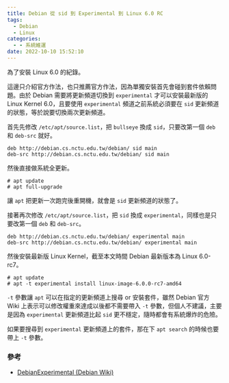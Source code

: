 ```yaml
---
title: Debian 從 sid 到 Experimental 到 Linux 6.0 RC
tags:
  - Debian
  - Linux
categories:
  - - 系統維運
date: 2022-10-10 15:52:10
---
```


為了安裝 Linux 6.0 的紀錄。

這邊只介紹官方作法，也只推薦官方作法，因為單獨安裝首先會碰到套件依賴問題。由於 Debian 需要將更新頻道切換到 `experimental` 才可以安裝最新版的 Linux Kernel 6.0，且要使用 `experimental` 頻道之前系統必須要在 `sid` 更新頻道的狀態，等於說要切換兩次更新頻道。

首先先修改 `/etc/apt/source.list`，把 `bullseye` 換成 `sid`，只要改第一個 `deb` 和 `deb-src` 就好。

```text
deb http://debian.cs.nctu.edu.tw/debian/ sid main
deb-src http://debian.cs.nctu.edu.tw/debian/ sid main
```

然後直接做系統全更新。

```shell
# apt update
# apt full-upgrade
```

讓 `apt` 把更新一次跑完後重開機，就會是 `sid` 更新頻道的狀態了。

接著再次修改 `/etc/apt/source.list`，把 `sid` 換成 `experimental`，同樣也是只要改第一個 `deb` 和 `deb-src`。

```text
deb http://debian.cs.nctu.edu.tw/debian/ experimental main
deb-src http://debian.cs.nctu.edu.tw/debian/ experimental main
```

然後安裝最新版 Linux Kernel，截至本文時間 Debian 最新版本為 Linux 6.0-rc7。

```shell
# apt update
# apt -t experimental install linux-image-6.0.0-rc7-amd64
```

`-t` 參數讓 `apt` 可以在指定的更新頻道上搜尋 or 安裝套件，雖然 Debian 官方 Wiki 上表示可以修改權重來達成以後都不需要帶入 `-t` 參數，但個人不建議，主要是因為 `experimental` 更新頻道比起 `sid` 更不穩定，隨時都會有系統爆炸的危險。

如果要搜尋到 `experimental` 更新頻道上的套件，那在下 `apt search` 的時候也要帶上 `-t` 參數。

### 參考

*   [DebianExperimental (Debian Wiki)](https://wiki.debian.org/DebianExperimental)